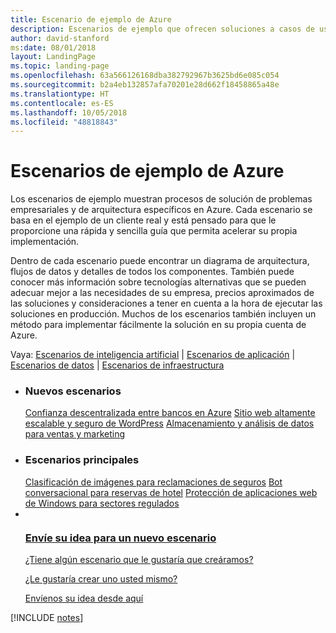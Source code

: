 ```yaml
---
title: Escenario de ejemplo de Azure
description: Escenarios de ejemplo que ofrecen soluciones a casos de uso empresariales concretos
author: david-stanford
ms:date: 08/01/2018
layout: LandingPage
ms.topic: landing-page
ms.openlocfilehash: 63a566126168dba382792967b3625bd6e085c054
ms.sourcegitcommit: b2a4eb132857afa70201e28d662f18458865a48e
ms.translationtype: HT
ms.contentlocale: es-ES
ms.lasthandoff: 10/05/2018
ms.locfileid: "48818843"
---
```

# <a name="azure-example-scenarios"></a>Escenarios de ejemplo de Azure

Los escenarios de ejemplo muestran procesos de solución de problemas empresariales y de arquitectura específicos en Azure.  Cada escenario se basa en el ejemplo de un cliente real y está pensado para que le proporcione una rápida y sencilla guía que permita acelerar su propia implementación.

Dentro de cada escenario puede encontrar un diagrama de arquitectura, flujos de datos y detalles de todos los componentes.  También puede conocer más información sobre tecnologías alternativas que se pueden adecuar mejor a las necesidades de su empresa, precios aproximados de las soluciones y consideraciones a tener en cuenta a la hora de ejecutar las soluciones en producción.  Muchos de los escenarios también incluyen un método para implementar fácilmente la solución en su propia cuenta de Azure.

Vaya: [Escenarios de inteligencia artificial](#ai-scenarios) | [Escenarios de aplicación](#application-scenarios) | [Escenarios de datos](#data-scenarios) | [Escenarios de infraestructura](#infrastructure-scenarios)

<ul class="panelContent cardsL">
    <li>
        <div class="cardSize">
            <div class="cardPadding">
                <div class="card">
                    <div class="cardText">
                        <h3>Nuevos escenarios</h3>
                        <a class="barLink" href="/azure/architecture/example-scenario/apps/decentralized-trust" data-linktype="absolute-path">Confianza descentralizada entre bancos en Azure</a>
                        <a class="barLink" href="/azure/architecture/example-scenario/infrastructure/wordpress" data-linktype="absolute-path">Sitio web altamente escalable y seguro de WordPress</a>
                        <a class="barLink" href="/azure/architecture/example-scenario/data/data-warehouse" data-linktype="absolute-path">Almacenamiento y análisis de datos para ventas y marketing</a>
                    </div>
                </div>
            </div>
        </div>
    </li>
    <li>
        <div class="cardSize">
            <div class="cardPadding">
                <div class="card">
                    <div class="cardText">
                        <h3>Escenarios principales</h3>
                        <a class="barLink" href="/azure/architecture/example-scenario/ai/intelligent-apps-image-processing" data-linktype="absolute-path">Clasificación de imágenes para reclamaciones de seguros</a>
                        <a class="barLink" href="/azure/architecture/example-scenario/apps/commerce-chatbot" data-linktype="absolute-path">Bot conversacional para reservas de hotel</a>
                        <a class="barLink" href="/azure/architecture/example-scenario/infrastructure/regulated-multitier-app" data-linktype="absolute-path">Protección de aplicaciones web de Windows para sectores regulados</a>
                    </div>
                </div>
            </div>
        </div>
    </li>
    <li>
        <div class="cardSize">
            <div class="cardPadding">
                <div class="card">
                    <div class="cardText">
                        <a href="https://forms.office.com/Pages/ResponsePage.aspx?id=v4j5cvGGr0GRqy180BHbRy0ZnoKOXdVBqaBz653YPElUNjlNMEpPMDNSSU1aWEIxMFNFNlY2T0E3NC4u" data-linktype="external">
                            <div class="cardSize cardsF">
                                <div class="cardPadding">
                                    <div class="card">
                                        <div class="cardImageOuter">
                                            <div class="cardImage">
                                                <img src="https://docs.microsoft.com/en-us/media/common/i_feedback.svg" alt="" data-linktype="external">
                                            </div>
                                        </div>
                                        <div class="cardText">
                                            <h3 class="x-hidden-focus">Envíe su idea para un nuevo escenario</h3>
                                            <p>¿Tiene algún escenario que le gustaría que creáramos?</p>
                                            <p>¿Le gustaría crear uno usted mismo?</p>
                                            <p>Envíenos su idea desde aquí</p>
                                        </div>
                                    </div>
                                </div>
                            </div>
                        </a>
                    </div>
                </div>
            </div>
        </div>
    </li>
</ul>

[!INCLUDE [notes](./articles.md)]